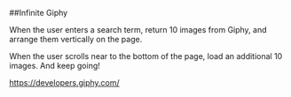 ##Infinite Giphy

When the user enters a search term, return 10 images from Giphy, and arrange them vertically on the page.

When the user scrolls near to the bottom of the page, load an additional 10 images. And keep going!

https://developers.giphy.com/
